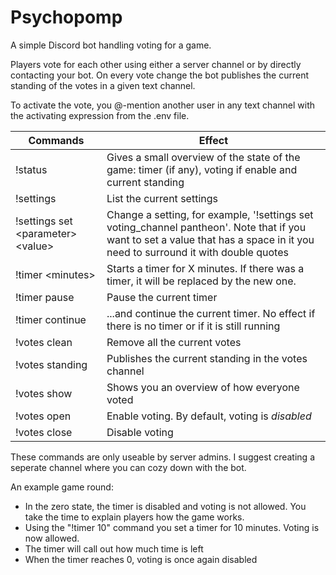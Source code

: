 # Psychopomp
A simple Discord bot handling voting for a game. 

Players vote for each other using either a server channel or by directly contacting your bot. On every vote change the bot publishes the current standing of the votes in a given text channel. 

To activate the vote, you @-mention another user in any text channel with the activating expression from the .env file. 

| Commands | Effect | 
| --- | --- |
|!status| Gives a small overview of the state of the game: timer (if any), voting if enable and current standing | 
|!settings| List the current settings | 
|!settings set \<parameter\> \<value\> | Change a setting, for example, '!settings set voting_channel pantheon'. Note that if you want to set a value that has a space in it you need to surround it with double quotes |
|!timer \<minutes\>| Starts a timer for X minutes. If there was a timer, it will be replaced by the new one. | 
|!timer pause| Pause the current timer |
|!timer continue| ...and continue the current timer. No effect if there is no timer or if it is still running | 
|!votes clean| Remove all the current votes | 
|!votes standing| Publishes the current standing in the votes channel |  
|!votes show | Shows you an overview of how everyone voted  | 
|!votes open | Enable voting. By default, voting is _disabled_ | 
|!votes close | Disable voting |

These commands are only useable by server admins. I suggest creating a seperate channel where you can cozy down with the bot. 

An example game round:
- In the zero state, the timer is disabled and voting is not allowed. You take the time to explain players how the game works. 
- Using the "!timer 10" command you set a timer for 10 minutes. Voting is now allowed.
- The timer will call out how much time is left 
- When the timer reaches 0, voting is once again disabled



